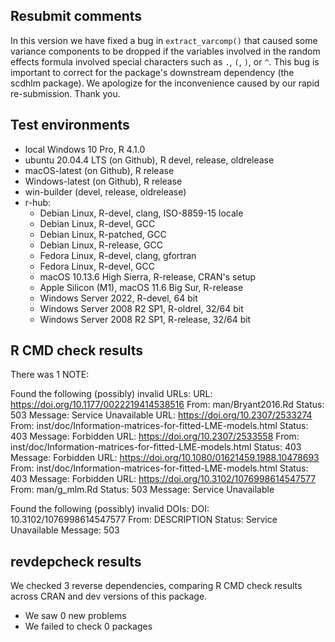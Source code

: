 ## Resubmit comments

In this version we have fixed a bug in `extract_varcomp()` that caused some variance components to be dropped if the variables involved in the random effects formula involved special characters such as `.`, `(`, `)`, or `^`. This bug is important to correct for the package's downstream dependency (the scdhlm package). We apologize for the inconvenience caused by our rapid re-submission. Thank you.

## Test environments

* local Windows 10 Pro, R 4.1.0
* ubuntu 20.04.4 LTS (on Github), R devel, release, oldrelease
* macOS-latest (on Github), R release
* Windows-latest (on Github), R release
* win-builder (devel, release, oldrelease)
* r-hub:
  - Debian Linux, R-devel, clang, ISO-8859-15 locale
  - Debian Linux, R-devel, GCC
  - Debian Linux, R-patched, GCC
  - Debian Linux, R-release, GCC
  - Fedora Linux, R-devel, clang, gfortran
  - Fedora Linux, R-devel, GCC
  - macOS 10.13.6 High Sierra, R-release, CRAN's setup
  - Apple Silicon (M1), macOS 11.6 Big Sur, R-release
  - Windows Server 2022, R-devel, 64 bit
  - Windows Server 2008 R2 SP1, R-oldrel, 32/64 bit
  - Windows Server 2008 R2 SP1, R-release, 32/64 bit

## R CMD check results
There was 1 NOTE:

Found the following (possibly) invalid URLs:
  URL: https://doi.org/10.1177/0022219414538516
    From: man/Bryant2016.Rd
    Status: 503
    Message: Service Unavailable
  URL: https://doi.org/10.2307/2533274
    From: inst/doc/Information-matrices-for-fitted-LME-models.html
    Status: 403
    Message: Forbidden
  URL: https://doi.org/10.2307/2533558
    From: inst/doc/Information-matrices-for-fitted-LME-models.html
    Status: 403
    Message: Forbidden
  URL: https://doi.org/10.1080/01621459.1988.10478693
    From: inst/doc/Information-matrices-for-fitted-LME-models.html
    Status: 403
    Message: Forbidden
  URL: https://doi.org/10.3102/1076998614547577
    From: man/g_mlm.Rd
    Status: 503
    Message: Service Unavailable

Found the following (possibly) invalid DOIs:
  DOI: 10.3102/1076998614547577
    From: DESCRIPTION
    Status: Service Unavailable
    Message: 503

## revdepcheck results
We checked 3 reverse dependencies, comparing R CMD check results across CRAN and dev versions of this package.

* We saw 0 new problems
* We failed to check 0 packages

